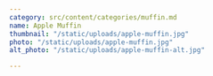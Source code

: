 ```yaml
---
category: src/content/categories/muffin.md
name: Apple Muffin
thumbnail: "/static/uploads/apple-muffin.jpg"
photo: "/static/uploads/apple-muffin.jpg"
alt_photo: "/static/uploads/apple-muffin-alt.jpg"

---
```

